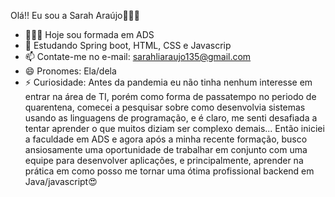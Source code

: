 Olá!! Eu sou a Sarah Araújo💁🏽‍♀️

- 👩🏽‍🎓 Hoje sou formada em ADS 
- 🌱 Estudando Spring boot, HTML, CSS e Javascrip
- 📫 Contate-me no e-mail: sarahliaraujo135@gmail.com 
- 😄 Pronomes: Ela/dela 
- ⚡ Curiosidade: Antes da pandemia eu não tinha nenhum interesse em entrar na área de TI, porém como forma de passatempo no periodo de quarentena, comecei a pesquisar sobre como desenvolvia sistemas usando as linguagens de programação, e é claro, me senti desafiada a tentar aprender o que muitos diziam ser complexo demais... Então iniciei a faculdade em ADS e agora após a minha recente formação, busco ansiosamente uma oportunidade de trabalhar em conjunto com uma equipe para desenvolver aplicações, e principalmente, aprender na prática em como posso me tornar uma ótima profissional backend em Java/javascript😍




